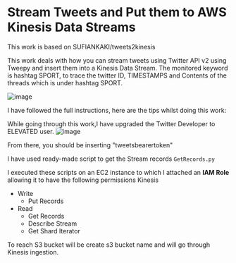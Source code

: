 # Stream Tweets and Put them to AWS Kinesis Data Streams

This work is based on SUFIANKAKI/tweets2kinesis

This work deals with how you can stream tweets using Twitter API v2 using Tweepy and insert them into a Kinesis Data Stream. The monitored keyword is hashtag SPORT, to trace the twitter ID, TIMESTAMPS and Contents of the threads which is under hashtag SPORT. 

![image](https://user-images.githubusercontent.com/39544557/193456523-d9feed28-3259-4244-a8ec-3b4e1bef4339.png)

I have followed the full instructions, here are the tips whilst doing this work:

While going through this work,I have upgraded the Twitter Developer to ELEVATED user.
![image](https://user-images.githubusercontent.com/39544557/193456404-1d0147c0-77e6-4e7d-96ab-630a291e444a.png)

From there, you should be inserting "tweetsbearertoken"

I have used ready-made script to get the Stream records `GetRecords.py`

I executed these scripts on an EC2 instance to which I attached an **IAM Role** allowing it to have the following permissions
Kinesis
- Write
  - Put Records
- Read
  - Get Records
  - Describe Stream
  - Get Shard Iterator
  
To reach S3 bucket will be create s3 bucket name and will go through Kinesis ingestion.
